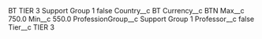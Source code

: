 <?xml version="1.0" encoding="UTF-8"?>
<CustomMetadata xmlns="http://soap.sforce.com/2006/04/metadata" xmlns:xsi="http://www.w3.org/2001/XMLSchema-instance" xmlns:xsd="http://www.w3.org/2001/XMLSchema">
    <label>BT TIER 3 Support Group 1</label>
    <protected>false</protected>
    <values>
        <field>Country__c</field>
        <value xsi:type="xsd:string">BT</value>
    </values>
    <values>
        <field>Currency__c</field>
        <value xsi:type="xsd:string">BTN</value>
    </values>
    <values>
        <field>Max__c</field>
        <value xsi:type="xsd:double">750.0</value>
    </values>
    <values>
        <field>Min__c</field>
        <value xsi:type="xsd:double">550.0</value>
    </values>
    <values>
        <field>ProfessionGroup__c</field>
        <value xsi:type="xsd:string">Support Group 1</value>
    </values>
    <values>
        <field>Professor__c</field>
        <value xsi:type="xsd:boolean">false</value>
    </values>
    <values>
        <field>Tier__c</field>
        <value xsi:type="xsd:string">TIER 3</value>
    </values>
</CustomMetadata>
